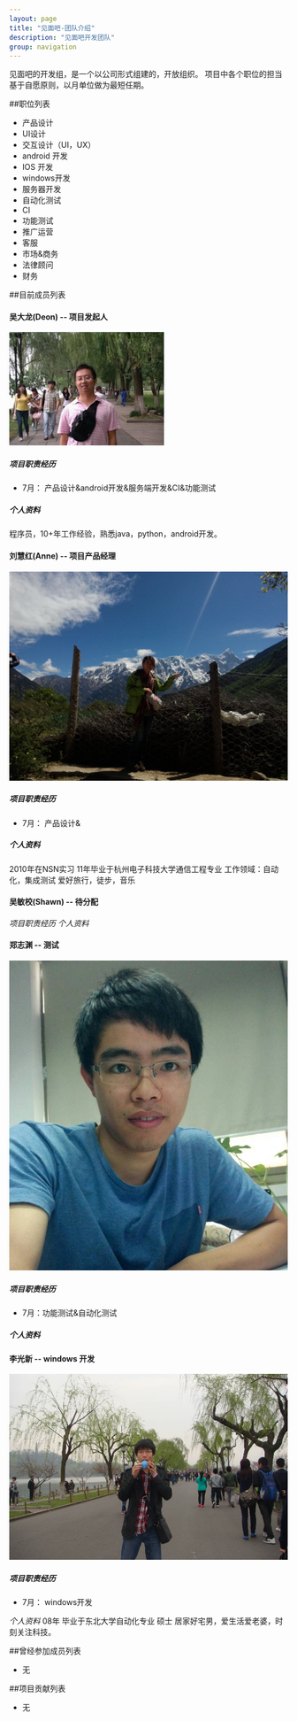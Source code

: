 ```yaml
---
layout: page
title: "见面吧-团队介绍"
description: "见面吧开发团队"
group: navigation
---
```

见面吧的开发组，是一个以公司形式组建的，开放组织。
项目中各个职位的担当基于自愿原则，以月单位做为最短任期。

##职位列表
*  产品设计
*  UI设计
*  交互设计（UI，UX）
*  android 开发
*  IOS 开发
*  windows开发
*  服务器开发 
*  自动化测试
*  CI
*  功能测试
*  推广运营
*  客服
*  市场&商务
*  法律顾问
*  财务

##目前成员列表


#### 吴大龙(Deon) -- 项目发起人
![吴大龙](/images/deonwu.png)

##### 项目职责经历
* 7月： 产品设计&android开发&服务端开发&CI&功能测试

##### 个人资料
程序员，10+年工作经验，熟悉java，python，android开发。 


#### 刘慧红(Anne) -- 项目产品经理
![刘慧红](/images/Anne.jpg)
##### 项目职责经历 
* 7月： 产品设计&

##### 个人资料
2010年在NSN实习
11年毕业于杭州电子科技大学通信工程专业
工作领域：自动化，集成测试
爱好旅行，徒步，音乐


#### 吴敏校(Shawn) -- 待分配
*项目职责经历* 
*个人资料* 

#### 郑志渊 -- 测试

![郑志渊](/images/Jerry.jpg)

##### 项目职责经历
* 7月：功能测试&自动化测试

##### 个人资料


#### 李光新 -- windows 开发
![李光新](/images/李光新.jpg)

##### 项目职责经历
* 7月： windows开发

*个人资料* 
08年 毕业于东北大学自动化专业 硕士
居家好宅男，爱生活爱老婆，时刻关注科技。

##曾经参加成员列表
* 无

##项目贡献列表
* 无
 
